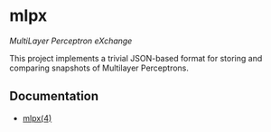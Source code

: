 # mlpx

*MultiLayer Perceptron eXchange*


This project implements a trivial JSON-based format for storing and comparing snapshots of Multilayer Perceptrons. 


## Documentation

* [mlpx(4)](./doc/mlpx.md)

